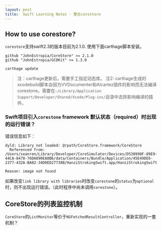 ```yaml
---
layout: post
title:  Swift Learning Notes - 整合corestore
---
```

## How to use corestore?
`corestore`支持swift2.3的版本目前为2.1.0. 使用下面carthage脚本安装。

```
github "JohnEstropia/CoreStore" >= 2.1.0
github "JohnEstropia/GCDKit" >= 1.3.0

carthage update 
```

> 注：carthage更新后，需要手工指定动态库。
> 注2: carthage生成的xcodebuild脚本会因为VVDocumenter和Alcartez插件的影响而无法编译corestone。需要在`~/Library/Application Support/Developer/Shared/Xcode/Plug-ins/`目录中去除影响编译的插件。

### Swift项目引入`corestone` framework 默认状态（required）时出现的运行错误？
错误信息如下：

```
dyld: Library not loaded: @rpath/CoreStore.framework/CoreStore
  Referenced from: /Users/seanren/Library/Developer/CoreSimulator/Devices/D538998F-89E9-44CA-8478-76DA890EA8B6/data/Containers/Bundle/Application/45E49DE6-2377-432A-BA02-34D0ED27738B/HanziStrokingSwift.app/HanziStrokingSwift

Reason: image not found 
```

如果改变`link library with libraries`时改变`corestone`的`status`为`optional` 时，则不出现运行错误。（此时程序中尚未调用`corestone`）。

## CoreStore的列表监控机制
`CoreStore`的`ListMonitor`等价于`NSFetchedResultController`，重新实现的一套机制？


